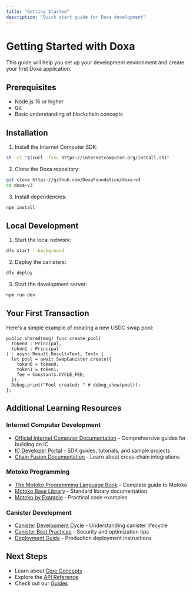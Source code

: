 ```yaml
---
title: "Getting Started"
description: "Quick start guide for Doxa development"
---
```


# Getting Started with Doxa

This guide will help you set up your development environment and create your first Doxa application.

## Prerequisites

- Node.js 16 or higher
- Git
- Basic understanding of blockchain concepts

## Installation

1. Install the Internet Computer SDK:

```bash
sh -ci "$(curl -fsSL https://internetcomputer.org/install.sh)"
```

2. Clone the Doxa repository:

```bash
git clone https://github.com/DoxaFoundation/doxa-v3
cd doxa-v3
```

3. Install dependencies:

```bash
npm install
```

## Local Development

1. Start the local network:

```bash
dfx start --background
```

2. Deploy the canisters:

```bash
dfx deploy
```

3. Start the development server:

```bash
npm run dev
```

## Your First Transaction

Here's a simple example of creating a new USDC swap pool:

```motoko
public shared(msg) func create_pool(
  token0 : Principal, 
  token1 : Principal
) : async Result.Result<Text, Text> {
  let pool = await SwapCanister.create({
    token0 = token0;
    token1 = token1;
    fee = Constants.CYCLE_FEE;
  });
  Debug.print("Pool created: " # debug_show(pool));
};
```

## Additional Learning Resources

### Internet Computer Development
- [Official Internet Computer Documentation](https://internetcomputer.org/docs/home) - Comprehensive guides for building on IC
- [IC Developer Portal](https://internetcomputer.org/docs/home) - SDK guides, tutorials, and sample projects
- [Chain Fusion Documentation](https://internetcomputer.org/docs/home) - Learn about cross-chain integrations

### Motoko Programming
- [The Motoko Programming Language Book](https://motoko-book.dev/) - Complete guide to Motoko
- [Motoko Base Library](https://motoko-book.dev/) - Standard library documentation
- [Motoko by Example](https://motoko-book.dev/) - Practical code examples

### Canister Development
- [Canister Development Cycle](https://internetcomputer.org/docs/home) - Understanding canister lifecycle
- [Canister Best Practices](https://internetcomputer.org/docs/home) - Security and optimization tips
- [Deployment Guide](https://internetcomputer.org/docs/home) - Production deployment instructions

## Next Steps

- Learn about [Core Concepts](/docs/core-concepts)
- Explore the [API Reference](/docs/api-reference)
- Check out our [Guides](/docs/guides) 